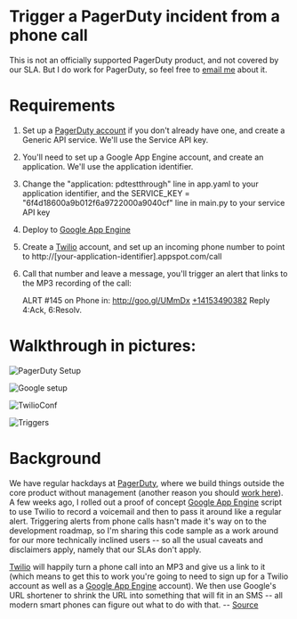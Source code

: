 # Trigger a PagerDuty incident from a phone call

This is not an officially supported PagerDuty product, and not covered by our SLA.  But I do work for PagerDuty, so feel free to [email me](mailto:dave@pagerduty.com) about it.

# Requirements

1. Set up a [PagerDuty account](http://www.pagerduty.com/pricing) if you don't already have one, and create a Generic API service.  We'll use the Service API key.
2. You'll need to set up a Google App Engine account, and create an application.  We'll use the application identifier.
3. Change the "application: pdtestthrough" line in app.yaml to your application identifier, and the SERVICE_KEY = "6f4d18600a9b012f6a9722000a9040cf" line in main.py to your service API key
4. Deploy to [Google App Engine](https://appengine.google.com)
5. Create a [Twilio](http://twilio.com) account, and set up an incoming phone number to point to http://[your-application-identifier].appspot.com/call
6. Call that number and leave a message, you'll trigger an alert that links to the MP3 recording of the call:

    ALRT #145 on Phone in: <a href="http://goo.gl/UMmDx">http://goo.gl/UMmDx</a> <a href="#">+14153490382</a> Reply 4:Ack, 6:Resolv.

# Walkthrough in pictures:

![PagerDuty Setup](/eurica/PagerDutyCallDesk/raw/master/help/PagerDutyAPI.png)

![Google setup](/eurica/PagerDutyCallDesk/raw/master/help/AppEngineApplication.png)

![TwilioConf](/eurica/PagerDutyCallDesk/raw/master/help/TwilioConfig.png)

![Triggers](/eurica/PagerDutyCallDesk/raw/master/help/incident.png)

# Background

We have regular hackdays at <a href="http://www.pagerduty.com">PagerDuty</a>, where we build things outside the core product without management (another reason you should <a href="//www.pagerduty.com/jobs">work here</a>).  A few weeks ago, I rolled out a proof of concept <a href="">Google App Engine</a> script to use Twilio to record a voicemail and then to pass it around like a regular alert.  Triggering alerts from phone calls hasn't made it's way on to the development roadmap, so I'm sharing this code sample as a work around for our more technically inclined users -- so all the usual caveats and disclaimers apply, namely that our SLAs don't apply.

<a href="http://twilio.com">Twilio</a> will happily turn a phone call into an MP3 and give us a link to it (which means to get this to work you're going to need to sign up for a Twilio account as well as a <a href="https://appengine.google.com">Google App Engine</a> account).  We then use Google's URL shortener to shrink the URL into something that will fit in an SMS -- all modern smart phones can figure out what to do with that. -- [Source](http://blog.pagerduty.com/index.php/2012/02/triggering-an-alert-from-a-phone-call-code-sample)